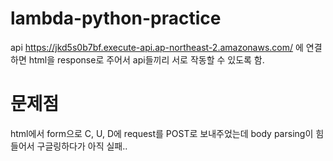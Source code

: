# lambda-python-practice

api
https://jkd5s0b7bf.execute-api.ap-northeast-2.amazonaws.com/
에 연결하면 html을 response로 주어서 api들끼리 서로 작동할 수 있도록 함.

# 문제점
html에서 form으로 C, U, D에 request를 POST로 보내주었는데
body parsing이 힘들어서 구글링하다가 아직 실패..
